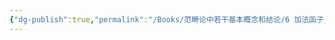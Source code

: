 ```yaml
---
{"dg-publish":true,"permalink":"/Books/范畴论中若干基本概念和结论/6 加法函子/","dgPassFrontmatter":true,"created":"2024-07-06T09:51:16.983+08:00","updated":"2024-07-06T10:01:13.615+08:00"}
---
```

